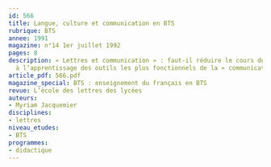 ```yaml
---
id: 566
title: Langue, culture et communication en BTS
rubrique: BTS
annee: 1991
magazine: n°14 1er juillet 1992
pages: 8
description: « Lettres et communication » : faut-il réduire le cours de français
  à l’apprentissage des outils les plus fonctionnels de la « communication en entreprise » ?
article_pdf: 566.pdf
magazine_special: BTS : enseignement du français en BTS
revue: L’école des lettres des lycées
auteurs:
- Myriam Jacquemier
disciplines:
- lettres
niveau_etudes:
- BTS
programmes:
- didactique
---
```


